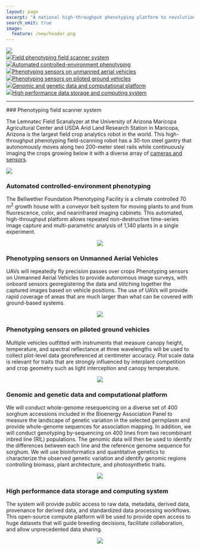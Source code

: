 ```yaml
---
layout: page
excerpt: "A national high-throughput phenotyping platform to revolutionize plant breeding."
search_omit: true
image:
  feature: /new/header.png
---
```


<div class="diagram">
<img src="/images/new/diagram2.png">

<div class="customdiv">
<div class="customspan">
<a href="#phenotyping-field-scanner-system"><img src="/images/new/gantry2.png" class="customimage">Field phenotyping field scanner system</a>
</div>
<div class="customspan">
<a href="#automated-controlled-environment-phenotyping"><img src="/images/new/greenhouse2.png" class="customimage">Automated controlled-environment phenotyping</a>
</div>
<div class="customspan">
<a href="#phenotyping-sensors-on-unmanned-aerial-vehicles"><img src="/images/new/uav2.png" class="customimage">Phenotyping sensors on unmanned aerial vehicles</a>
</div>
<div class="customspan">
<a href="#phenotyping-sensors-on-piloted-ground-vehicles"><img src="/images/new/tractor2.png" class="customimage">Phenotyping sensors on piloted ground vehicles</a>
</div>
<div class="customspan">
<a href="#genomic-and-genetic-data-and-computational-platform"><img src="/images/new/genomics2.png" class="customimage">Genomic and genetic data and computational platform</a>
</div>
<div class="customspan">
<a href="#high-performance-data-storage-and-computing-system"><img src="/images/new/compute2.png" class="customimage">High performance data storage and computing system</a>
</div>
</div>
</div>

<hr/>
### Phenotyping field scanner system

The Lemnatec Field Scanalyzer at the University of Arizona Maricopa Agricultural Center and USDA Arid Land Research Station in Maricopa, Arizona is the largest field crop analytics robot in the world. 
This high-throughput phenotyping field-scanning robot has a 30-ton steel gantry that autonomously moves along two 200-meter steel rails while continuously imaging the crops growing below it with a diverse array of [cameras and sensors](/articles/lemnatec-scanalyzer-field-sensors/).

<img src="/images/home/field_scanner.jpg">

### Automated controlled-environment phenotyping

The Bellwether Foundation Phenotyping Facility is a climate controlled 70 m<sup>2</sup> growth house with a conveyor belt system for moving plants to and from fluorescence, color, and nearinfrared imaging cabinets. This automated, high-throughput platform allows repeated non-destructive time-series image capture and multi-parametric analysis of 1,140 plants in a single experiment.

<div class="diagram" style="text-align: center">
<img src="/images/home/danforth.jpg">
</div>

### Phenotyping sensors on Unmanned Aerial Vehicles

UAVs will repeatedly fly precision passes over crops Phenotyping sensors on Unmanned Aerial Vehicles to provide autonomous image surveys, with onboard sensors georegistering the data and stitching together the captured images based on vehicle positions. The use
of UAVs will provide rapid coverage of areas that are much larger than what can be covered with ground-based systems.

<div class="diagram" style="text-align: center">
<img src="/images/home/uav.jpg">
</div>

### Phenotyping sensors on piloted ground vehicles

Multiple vehicles outfitted with instruments that measure canopy height, temperature, and spectral reflectance at three
wavelengths will be used to collect plot-level data georeferenced at centimeter accuracy. Plot scale data is relevant for traits
that are strongly influenced by interplant competition and crop geometry such as light interception and canopy temperature.

<div class="diagram" style="text-align: center">
<img src="/images/home/ground_vehicle.jpg">
</div>

### Genomic and genetic data and computational platform

We will conduct whole-genome resequencing on a diverse set of 400 sorghum accessions included in the Bioenergy Association Panel to measure the landscape of genetic variation in the selected germplasm and provide whole-genome sequences for association mapping. In addition, we will conduct genotyping by-sequencing on 400 lines from two recombinant inbred line (RIL) populations. The genomic data will then be used to identify the differences between each line and the reference genome sequence for sorghum. We will use bioinformatics and quantitative genetics to characterize the observed genetic variation and identify genomic regions controlling biomass, plant architecture, and photosynthetic traits.

<div class="diagram" style="text-align: center">
<img src="/images/home/genomic.jpg">
</div>

### High performance data storage and computing system

The system will provide public access to raw data, metadata, derived data, provenance for derived data, and standardized 
data processing workflows. This open-source compute platform will be used to provide open access to huge datasets that will
guide breeding decisions, facilitate collaboration, and allow unprecedented data sharing.

<div class="diagram" style="text-align: center">
<img src="/images/home/data_storage.jpg">
</div>
